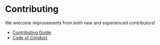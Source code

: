 # Contributing

We welcome improvements from both new and experienced contributors!

- [Contributing Guide](https://github.com/m-cmp/docs/blob/main/CONTRIBUTING.md)
- [Code of Conduct](https://github.com/m-cmp/docs/blob/main/CODE_OF_CONDUCT.md)
